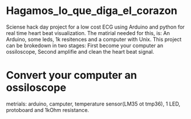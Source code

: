 # Hagamos_lo_que_diga_el_corazon
Sciense hack day project for a low cost ECG using Arduino and python for real time heart beat visualization.
The matirial needed for this, is: An Arduino, some leds, 1k resitences and a computer with Unix. This project can be brokedown in two stages: First become your computer an ossiloscope, Second amplifie and clean the heart beat signal.  

# Convert your computer an ossiloscope

metrials: arduino, camputer, temperature sensor(LM35 ot tmp36), 1 LED, protoboard and 1kOhm resistance.
